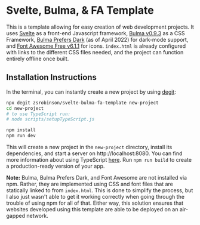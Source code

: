 # Svelte, Bulma, & FA Template

This is a template allowing for easy creation of web development projects. It uses [Svelte](https://svelte.dev/) as a front-end Javascript framework, [Bulma v0.9.3](https://bulma.io/) as a CSS Framework, [Bulma Prefers Dark](https://github.com/jloh/bulma-prefers-dark) (as of April 2022) for dark-mode support, and [Font Awesome Free v6.1.1](https://fontawesome.com/) for icons. `index.html` is already configured with links to the different CSS files needed, and the project can function entirely offline once built.

## Installation Instructions

In the terminal, you can instantly create a new project by using [degit](https://github.com/Rich-Harris/degit):

```bash
npx degit zsrobinson/svelte-bulma-fa-template new-project
cd new-project
# to use TypeScript run:
# node scripts/setupTypeScript.js

npm install
npm run dev
```

This will create a new project in the `new-project` directory, install its dependencies, and start a server on http://localhost:8080. You can find more information about using TypeScript [here](https://svelte.dev/blog/svelte-and-typescript). Run `npm run build` to create a production-ready version of your app.

**Note:** Bulma, Bulma Prefers Dark, and Font Awesome are not installed via npm. Rather, they are implemented using CSS and font files that are statically linked to from `index.html`. This is done to simplify the process, but I also just wasn't able to get it working correctly when going through the trouble of using npm for all of that. Either way, this solution ensures that websites developed using this template are able to be deployed on an air-gapped network.
